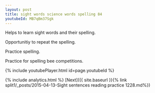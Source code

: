 ```yaml
---
layout: post
title: sight words science words spelling 84
youtubeId: MB7qBm37Sgk
---
```

 
 
Helps to learn sight words and their spelling.

Opportunitiy to repeat the spelling. 

Practice spelling. 
 
Practice for spelling bee competitions. 
 
{% include youtubePlayer.html id=page.youtubeId %}
 
 
{% include analytics.html %} 
[Next]({{ site.baseurl }}{% link  split1/_posts/2015-04-13-Sight sentences reading practice 1228.md%})
 
